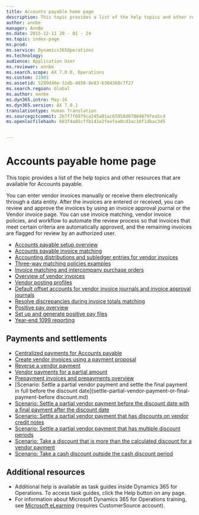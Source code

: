 ```yaml
---
title: Accounts payable home page
description: This topic provides a list of the help topics and other resources that are available for Accounts payable.
author: annbe
manager: AnnBe
ms.date: 2015-12-11 20 - 01 - 24
ms.topic: index-page
ms.prod: 
ms.service: Dynamics365Operations
ms.technology: 
audience: Application User
ms.reviewer: annbe
ms.search.scope: AX 7.0.0, Operations
ms.custom: 21901
ms.assetid: 5299d46e-31db-4050-8e83-b304368c7f27
ms.search.region: Global
ms.author: annbe
ms.dyn365.intro: May-16
ms.dyn365.version: AX 7.0.1
translationtype: Human Translation
ms.sourcegitcommit: 2b7f7f6979ca245a01ac65958d07084879fea5c4
ms.openlocfilehash: 603f4a85cffb141e2feefea0cd3ac16f1dbac345


---
```


# <a name="accounts-payable-home-page"></a>Accounts payable home page

This topic provides a list of the help topics and other resources that are available for Accounts payable.

You can enter vendor invoices manually or receive them electronically through a data entity. After the invoices are entered or received, you can review and approve the invoices by using an invoice approval journal or the Vendor invoice page. You can use invoice matching, vendor invoice policies, and workflow to automate the review process so that invoices that meet certain criteria are automatically approved, and the remaining invoices are flagged for review by an authorized user.

-   [Accounts payable setup overview](accounts-payable-overview.md)
-   [Accounts payable invoice matching](http://ax.help.dynamics.com/en/wiki/accounts-payable-invoice-matching-2/)
-   [Accounting distributions and subledger entries for vendor invoices](accounting-distributions-subledger-journal-entries-vendor-invoices.md)
-   [Three-way matching policies examples](three-way-matching-policies.md)
-   [Invoice matching and intercompany purchase orders](invoice-matching-intercompany-purchase-orders.md)
-   [Overview of vendor invoices](vendor-invoices-overview.md)
-   [Vendor posting profiles](vendor-posting-profiles.md)
-   [Default offset accounts for vendor invoice journals and invoice approval journals](default-offset-accounts-vendor-invoice-journals.md)
-   [Resolve discrepancies during invoice totals matching](resolve-invoice-totals-invoice-matching-discrepancies.md)
-   [Positive pay overview](positive-pay-overview.md)
-   [Set up and generate positive pay files](set-up-generate-positive-pay-files.md)
-   [Year-end 1099 reporting](year-end-1099-reporting.md)

## <a name="payments-and-settlements"></a>Payments and settlements
-   [Centralized payments for Accounts payable](centralized-payments-accounts-payable.md)
-   [Create vendor invoices using a payment proposal](create-vendor-payments-payment-proposal.md)
-   [Reverse a vendor payment](reverse-vendor-payment.md)
-   [Vendor payments for a partial amount](vendor-payments-partial-amount.md)
-   [Prepayment invoices and prepayments overview](prepayments-invoices-vs-prepayments.md)
-   [Scenario: Settle a partial vendor payment and settle the final payment in full before the discount date](settle-partial-vendor-payment-or-final-payment-before discount.md)
-   [Scenario: Settle a partial vendor payment before the discount date with a final payment after the discount date](settle-partial-vendor-payment-before-discount-or-final-payment-after.md)
-   [Scenario: Settle a partial vendor payment that has discounts on vendor credit notes](settle-partial-vendor-payment-discounts-vendor-credit-notes.md)
-   [Scenario: Settle a partial vendor payment that has multiple discount periods](settle-partial-vendor-payment-multiple-discount-periods.md)
-   [Scenario: Take a discount that is more than the calculated discount for a vendor payment](take-discount-more-calculated-discount-vendor-payment.md)
-   [Scenario: Take a cash discount outside the cash discount period](take-cash-discount-outside-cash-discount-timeframe.md)

## <a name="additional-resources"></a>Additional resources
-   Additional help is available as task guides inside Dynamics 365 for Operations. To access task guides, click the Help button on any page.
-   For information about Microsoft Dynamics 365 for Operations training, see [Microsoft eLearning](https://mbs2.microsoft.com/members/elearning/dynamicstrainingcert.aspx) (requires CustomerSource account).

 




<!--HONumber=Feb17_HO3-->


